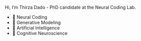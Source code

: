 Hi, I’m Thirza Dado - PhD candidate at the Neural Coding Lab.

- 🧩 Neural Coding
- 👾 Generative Modeling
- 🤖 Artificial Intelligence
- 🧠 Cognitive Neuroscience

<!---
tdado/tdado is a ✨ special ✨ repository because its `README.md` (this file) appears on your GitHub profile.
You can click the Preview link to take a look at your changes.
--->
